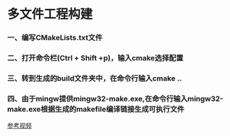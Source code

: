 多文件工程构建
===

### 一、编写CMakeLists.txt文件

### 二、打开命令栏(Ctrl + Shift +p)，输入cmake选择配置

### 三、转到生成的build文件夹中，在命令行输入cmake ..

### 四、由于mingw提供mingw32-make.exe,在命令行输入mingw32-make.exe根据生成的makefile编译链接生成可执行文件



[参考视频](https://www.bilibili.com/video/BV1vv4y1o7y5?share_source=copy_web)